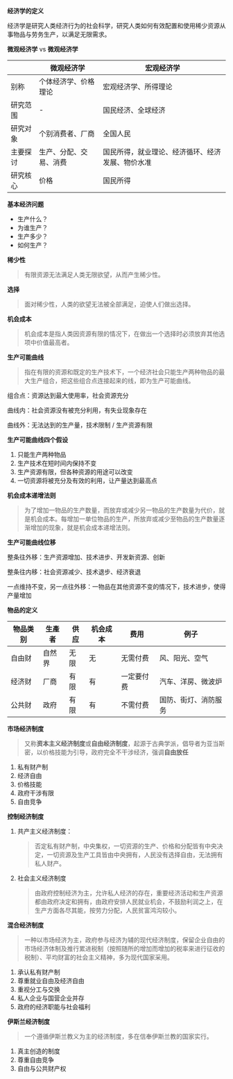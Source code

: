 **经济学的定义**

经济学是研究人类经济行为的社会科学，研究人类如何有效配置和使用稀少资源从事物品与劳务生产，以满足无限需求。

**微观经济学** vs **微观经济学**

|          | 微观经济学             | 宏观经济学                                       |
| -------- | ---------------------- | ------------------------------------------------ |
| 别称     | 个体经济学、价格理论   | 宏观经济学、所得理论                             |
| 研究范围 | -                      | 国民经济、全球经济                               |
| 研究对象 | 个别消费者、厂商       | 全国人民                                         |
| 主要探讨 | 生产、分配、交易、消费 | 国民所得，就业理论、经济循环、经济发展、物价水准 |
| 研究核心 | 价格                   | 国民所得                                         |

**基本经济问题**

- 生产什么？
- 为谁生产？
- 生产多少？
- 如何生产？

**稀少性**

> 有限资源无法满足人类无限欲望，从而产生稀少性。

**选择**

> 面对稀少性，人类的欲望无法被全部满足，迫使人们做出选择。

**机会成本**

>  机会成本是指人类因资源有限的情况下，在做出一个选择时必须放弃其他选项中价值最高者。

**生产可能曲线**

> 指在有限的资源和既定的生产技术下，一个经济社会只能生产两种物品的最大生产组合，把这些组合点连接起来的线，即为生产可能曲线。

组合点：资源达到最大使用率，社会资源充分

曲线内：社会资源没有被充分利用，有失业现象存在

曲线外：无法达到的生产量，技术限制 / 生产资源有限

**生产可能曲线四个假设**

1. 只能生产两种物品
2. 生产技术在短时间内保持不变
3. 生产资源有限，但各种资源的用途可以改变
4. 一切资源将被充分及有效的利用，让产量达到最高点

**机会成本递增法则**

> 为了增加一物品的生产数量，而放弃或减少另一物品的生产数量为代价，就是机会成本。每增加一单位物品的生产，所放弃或减少至物品的生产数量逐渐增加的现象，就是机会成本递增法则。

**生产可能曲线位移**

整条往外移：生产资源增加、技术进步、开发新资源、创新

整条往内移：社会资源减少、技术退步、经济衰退

一点维持不变，另一点往外移：一物品在其他资源不变的情况下，技术进步，使得产量增加

**物品的定义**

| 物品类别 | 生產者 | 供应 | 机会成本 | 费用       | 例子                 |
| -------- | ------ | ---- | -------- | ---------- | -------------------- |
| 自由财   | 自然界 | 无限 | 无       | 无需付费   | 风、阳光、空气       |
| 经济财   | 厂商   | 有限 | 有       | 一定要付费 | 汽车、洋房、微波炉   |
| 公共财   | 政府   | 有限 | 有       | 不需付费   | 国防、街灯、消防服务 |

**市场经济制度**

> 又称**资本主义经济制度**或**自由经济制度**，起源于古典学派，倡导者为亚当斯密，以价格技能为引导，政府完全不干涉经济，强调**自由放任**

1. 私有财产制
2. 经济自由
3. 价格技能
4. 政府干涉有限
5. 自由竞争

**控制经济制度**

1. 共产主义经济制度：

   > 否定私有财产制，中央集权，一切资源的生产、价格和分配皆有中央决定，一切资源及生产工具皆由中央拥有，人民没有选择自由，无法拥有私人财产。

2. 社会主义经济制度

   > 由政府控制经济为主，允许私人经济的存在，重要经济活动和生产资源都由政府决定和拥有，由政府安排人民就业机会，不鼓励利润之上，在生产方面各尽其能，按劳力分配，人民贫富鸿沟较小。

**混合经济制度**

> 一种以市场经济为主，政府参与经济为辅的现代经济制度，保留企业自由的市场经济体制及推行累进税制（按照随所的增加而增加的税率来进行征收的税制）、平均财富的社会主义精神，多为现代国家采用。

1. 承认私有财产制
2. 尊重就业自由及经济自由
3. 重视分工与交换
4. 私人企业与国营企业并存
5. 政府的经济职能与社会福利

**伊斯兰经济制度**

> 一个遵循伊斯兰教义为主的经济制度，多在信奉伊斯兰教的国家实行。

1. 真主创造的制度
2. 尊重自由竞争
3. 自由与公共财产权